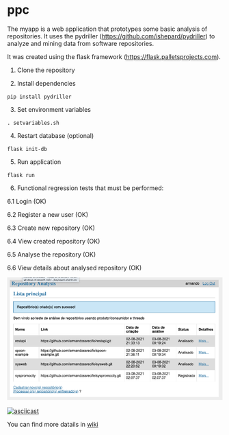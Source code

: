 # ppc

The myapp is a web application that prototypes some basic analysis of repositories. It uses the pydriller (https://github.com/ishepard/pydriller) to analyze and mining data from software repositories. 

It was created using the flask framework (https://flask.palletsprojects.com).

1. Clone the repository

2. Install dependencies
```
pip install pydriller

```
3. Set environment variables
```
. setvariables.sh
```

4. Restart database (optional)
```
flask init-db
```

5. Run application
```
flask run
```

6. Functional regression tests that must be performed:

6.1 Login (OK)

6.2 Register a new user (OK)

6.3 Create new repository (OK)

6.4 View created repository (OK)

6.5 Analyse the repository (OK)

6.6 View details about analysed repository (OK)

![Tela Principal](https://github.com/myplayareas/ppc/blob/main/docs/TelaPrincipal.png)

[![asciicast](https://asciinema.org/a/428602.svg)](https://asciinema.org/a/428602)

You can find more datails in [wiki](https://github.com/myplayareas/ppc/wiki)
